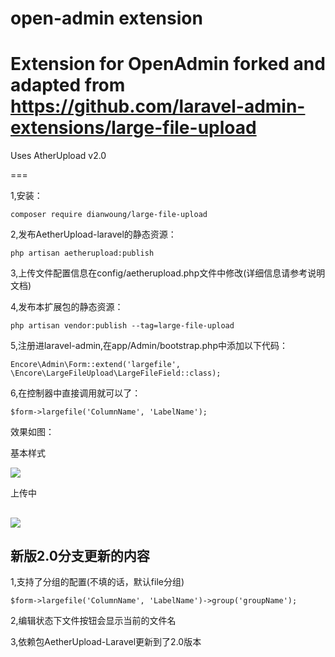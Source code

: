 open-admin extension
======

Extension for OpenAdmin forked and adapted from https://github.com/laravel-admin-extensions/large-file-upload
===
Uses AtherUpload v2.0

===

1,安装：
````
composer require dianwoung/large-file-upload
````
2,发布AetherUpload-laravel的静态资源：
````
php artisan aetherupload:publish
````
3,上传文件配置信息在config/aetherupload.php文件中修改(详细信息请参考说明文档)

4,发布本扩展包的静态资源：
````
php artisan vendor:publish --tag=large-file-upload
````
5,注册进laravel-admin,在app/Admin/bootstrap.php中添加以下代码：
````
Encore\Admin\Form::extend('largefile', \Encore\LargeFileUpload\LargeFileField::class);
````
6,在控制器中直接调用就可以了：
````
$form->largefile('ColumnName', 'LabelName');
````
效果如图：

基本样式

![](preview.png)

上传中

![](onload.png)
----
新版2.0分支更新的内容
---
1,支持了分组的配置(不填的话，默认file分组)
````
$form->largefile('ColumnName', 'LabelName')->group('groupName');
````
2,编辑状态下文件按钮会显示当前的文件名

3,依赖包AetherUpload-Laravel更新到了2.0版本


